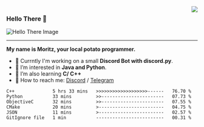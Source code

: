 <img align="right" src="https://visitor-badge.laobi.icu/badge?page_id=RealPotatoe.RealPotatoe">

### Hello There 👋

![Hello There Image](https://media.giphy.com/media/xTiIzJSKB4l7xTouE8/giphy.gif)

***

**My name is Moritz, your local potato programmer.**

* 💫 Currntly I'm working on a small **Discord Bot with discord.py**.
* 🧠 I’m interested in **Java and Python**.
* 📖 I’m also learning **C/ C++**
* 💬 How to reach me: <a href="https://discord.com/users/261489152321781761">Discord</a> / <a href="https://t.me/thepotatoe">Telegram</a>

<!--START_SECTION:waka-->

```text
C++              5 hrs 33 mins   >>>>>>>>>>>>>>>>>>>------   76.70 %
Python           33 mins         >>-----------------------   07.73 %
ObjectiveC       32 mins         >>-----------------------   07.55 %
CMake            20 mins         >------------------------   04.75 %
JSON             11 mins         >------------------------   02.57 %
GitIgnore file   1 min           -------------------------   00.31 %
```

<!--END_SECTION:waka-->
